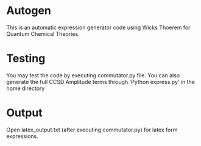 # Autogen
This is an automatic expression generator code using Wicks Thoerem for Quantum Chemical Theories.
# Testing 
You may test the code by executing commutator.py file. You can also generate the full CCSD Amplitude terms through 'Python express.py' in the home directory
# Output 
Open latex_output.txt (after executing commutator.py) for latex form expressions. 
